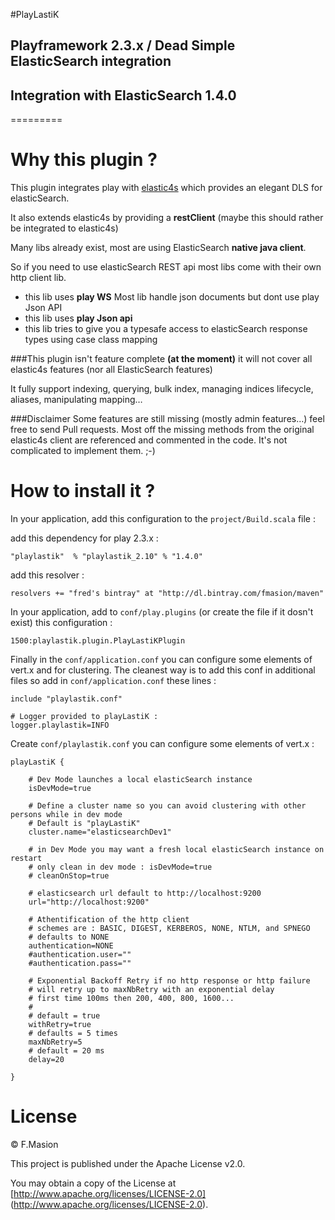 #PlayLastiK

## Playframework 2.3.x / Dead Simple ElasticSearch integration
## Integration with ElasticSearch 1.4.0
=========

# Why this plugin ?

This plugin integrates play with [elastic4s](https://github.com/sksamuel/elastic4s) which provides an elegant DLS for elasticSearch.

It also extends elastic4s by providing a **restClient** (maybe this should rather be integrated to elastic4s)

Many libs already exist, most are using ElasticSearch **native java client**. 

So if you need to use elasticSearch REST api most libs come with their own http client lib. 
	
- this lib uses **play WS**
Most lib handle json documents but dont use play Json API
- this lib uses **play Json api**	
- this lib tries to give you a typesafe access to elasticSearch response types using case class mapping

###This plugin isn't feature complete **(at the moment)** it will not cover all elastic4s features (nor all ElasticSearch features)

It fully support indexing, querying, bulk index, managing indices lifecycle, aliases, manipulating mapping…

###Disclaimer
Some features are still missing (mostly admin features…) feel free to send Pull requests.
Most off the missing methods from the original elastic4s client are referenced and commented in the code. It's not complicated to implement them. ;-) 

# How to install it ?

In your application, add this configuration to the `project/Build.scala` file :

add this dependency for play 2.3.x :

	"playlastik"  % "playlastik_2.10" % "1.4.0"

add this resolver :

	resolvers += "fred's bintray" at "http://dl.bintray.com/fmasion/maven"


In your application, add to `conf/play.plugins` (or create the file if it dosn't exist) this configuration :

	1500:playlastik.plugin.PlayLastiKPlugin

Finally in the `conf/application.conf` you can configure some elements of vert.x  and for clustering. The cleanest way is to add this conf in additional files so add in `conf/application.conf` these lines :
	
	include "playlastik.conf"
	
	# Logger provided to playLastiK :
	logger.playlastik=INFO

Create `conf/playlastik.conf` you can configure some elements of vert.x :
	
	playLastiK {
	
		# Dev Mode launches a local elasticSearch instance
		isDevMode=true
		
		# Define a cluster name so you can avoid clustering with other persons while in dev mode
		# Default is "playLastiK"
		cluster.name="elasticsearchDev1"
		
		# in Dev Mode you may want a fresh local elasticSearch instance on restart
		# only clean in dev mode : isDevMode=true
		# cleanOnStop=true
	
		# elasticsearch url default to http://localhost:9200
		url="http://localhost:9200"
	
		# Athentification of the http client
		# schemes are : BASIC, DIGEST, KERBEROS, NONE, NTLM, and SPNEGO
		# defaults to NONE
		authentication=NONE
		#authentication.user=""
		#authentication.pass=""

		# Exponential Backoff Retry if no http response or http failure
		# will retry up to maxNbRetry with an exponential delay
		# first time 100ms then 200, 400, 800, 1600...
		#
		# default = true
		withRetry=true
		# defaults = 5 times
		maxNbRetry=5
		# default = 20 ms
		delay=20

	}
  

# License



© F.Masion

This project is published under the Apache License v2.0.

You may obtain a copy of the License at [http://www.apache.org/licenses/LICENSE-2.0] (http://www.apache.org/licenses/LICENSE-2.0).